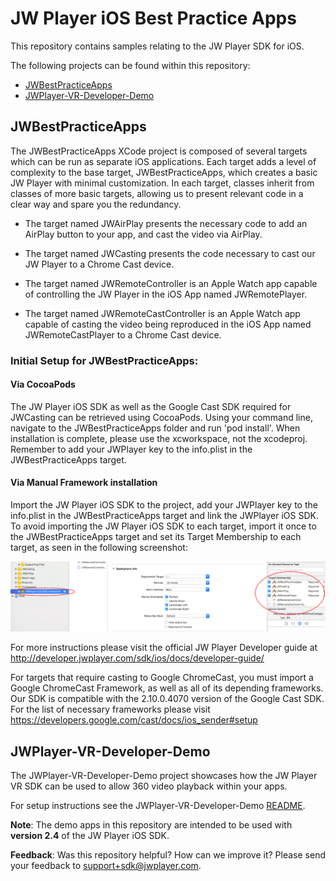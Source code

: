 # JW Player iOS Best Practice Apps

This repository contains samples relating to the JW Player SDK for iOS.

The following projects can be found within this repository:

- [JWBestPracticeApps](#jwbestpracticeapps)
- [JWPlayer-VR-Developer-Demo](#jwplayer-vr-developer-demo)

## JWBestPracticeApps

The JWBestPracticeApps XCode project is composed of several targets which can be run as separate iOS applications.
Each target adds a level of complexity to the base target, JWBestPracticeApps, which creates a basic JW Player with minimal customization. In each target, classes inherit from classes of more basic targets, allowing us to present relevant code in a clear way and spare you the redundancy.

- The target named JWAirPlay presents the necessary code to add an AirPlay button to your app, and cast the video via AirPlay.

- The target named JWCasting presents the code necessary to cast our JW Player to a Chrome Cast device.

- The target named JWRemoteController is an Apple Watch app capable of controlling the JW Player in the iOS App named JWRemotePlayer.

- The target named JWRemoteCastController is an Apple Watch app capable of casting the video being reproduced in the iOS App named JWRemoteCastPlayer to a Chrome Cast device.

### Initial Setup for JWBestPracticeApps:

#### Via CocoaPods

The JW Player iOS SDK as well as the Google Cast SDK required for JWCasting can be retrieved using CocoaPods. Using your command line, navigate to the JWBestPracticeApps folder and run 'pod install'. When installation is complete, please use the xcworkspace, not the xcodeproj. Remember to add your JWPlayer key to the info.plist in the JWBestPracticeApps target.

#### Via Manual Framework installation

Import the JW Player iOS SDK to the project, add your JWPlayer key to the info.plist in the JWBestPracticeApps target and link the JWPlayer iOS SDK. To avoid importing the JW Player iOS SDK to each target, import it once to the JWBestPracticeApps target and set its Target Membership to each target, as seen in the following screenshot:

![Target Membership Screenshot](./images/target_membership.png)

For more instructions please visit the official JW Player Developer guide at http://developer.jwplayer.com/sdk/ios/docs/developer-guide/

For targets that require casting to Google ChromeCast, you must import a Google ChromeCast Framework, as well as all of its depending frameworks. Our SDK is compatible with the 2.10.0.4070 version of the Google Cast SDK. For the list of necessary frameworks please visit https://developers.google.com/cast/docs/ios_sender#setup

## JWPlayer-VR-Developer-Demo

The JWPlayer-VR-Developer-Demo project showcases how the JW Player VR SDK can be used to allow 360 video playback within your apps.

For setup instructions see the JWPlayer-VR-Developer-Demo [README](./JWPlayer-VR-Developer-Demo/README.md).

**Note**: The demo apps in this repository are intended to be used with **version 2.4** of the JW Player iOS SDK.

**Feedback**: Was this repository helpful? How can we improve it? Please send your feedback to support+sdk@jwplayer.com.
